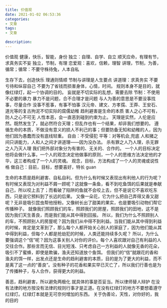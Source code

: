 ```yaml
---
title: 价值观
date: 2021-01-02 06:53:36
categories:
- 文章
tags:
- 文章

description:
--- 
```

价值观
健康，快乐，智能，身份
独立：自理、自学、自立
顺天应命，有理有节，求真务实不妄
独立，节制，有理
恋爱观：喜欢，信赖，理智
讲理，节制，为善，循常；循常：不要守株待兔，人本自私
<!-- more --> 

生存下去，创造快乐
理通则情顺
节制与讲理是人生要点
讲道理：求真务实
不要亏待和纵容自己
不要为了省钱而损害身体，心情，时间。
规则本身不是目的，就像红绿灯，起一个协调的目的。
妄就是不切实际的乱想，需要去除
节制：不使用不必要的暴力
暴力不是问题，合不合理才是问题
与人为善的意思是不要没事找事，尽量合作
没事不惹事，有事不怕事
汉元帝、建文、方孝孺、王莽、王安石、道光等的复古拘泥不切实际的腐儒幼稚
趋利避害是生命的本质
害人之心不可有，防人之心不可无
人性本恶，会一直恶到碰到约束为止。
天理是实然，人伦是应然。既然发生了，就必然符合天理；但乱作也有一个结果，却非我们想要的。
遵循生命的本质，不做没有意义的损人不利己的事；但要防备无知和幼稚的人，因为他们因为愚蠢而没有底线轻重。
自由：不受侵犯
平等：对等机会,兜底
人和猪之间只讲能力，人和人之间才讲道理——因为没办法。
杀有罪之人乃人理，杀无罪之人乃灭人理
我们把外部对象分为有害的、无关的、合作的。
一个人的目标决定他将会做什么事，一个人的观念决定他做事的原则，一个人的思维方法决定他的才华，这三者构成了一个人的灵魂。
观念，目标，方法构成了一个人的灵魂或说性格
做自己：目前，目标，想要喜好，特长
guan

生命的本质是趋利避害、自私自利。但为什么有时候又表现出有利他人的行为呢？有时候又表现为对利益不屑一顾呢？这就像一条鱼，看不到吃鱼饵的后果就是奉献自己，所以咬上去了；而看破了陷阱的鱼就不会咬上去，但不是说它不喜欢吃东西，只是说它预料到了长远的后果。
又像一朵花，它为什么把自己弄得又香又甜呢？无非是吸引昆虫帮他授粉。又像树长出了甜美的果实，也是要吸引动物们帮它传播种子。
就像我们照顾我们的车，照顾我们的房屋，照顾我们的田地，这不是因为我们天生善良，而是我们能从其中得到回报。
所以，我们为什么不照顾别人的车，不照顾别人的房屋呢？因为我们从中得不到利益。当我们能从其中得到利益的时候，肯定是文革到了，那么每个人都开始关心别人的家庭了，因为他们能从其中得到利益，但每个人都是抢劫犯的时候，人类还能持续多久呢？
所以，为什么要强调这个“信”呢？因为这事关别人对你的评价。每个人喜欢跟对自己有利益的人交往合作。那些言而无信、目光短浅、只考虑自己一方利益的人就像无香的花朵，吸引不了蜜蜂，即使是欺骗，渔夫还知道放个鱼饵。
但我们的“信”就跟花的香和渔夫的饵一样，出发点还是生命的趋利避害的本质，目的是为了更大的利益，而不是离了这一点的“善良”。没有种子的花香和果实早已灭亡了，所以我们行善也是为了传播种子，与人合作，获得更大的利益。

善恶，趋利避害，所以避免两极化
就具体的事是否妥当。所以律师替人辩护
在没有法律的地方按没有法律的规则行事才是正道。在没有红绿灯的地方不要想着遵守红绿灯。红绿灯本就是无可奈何增加的东西。
关于伪善论，天性，对你好的，我的目的
